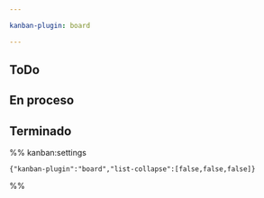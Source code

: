 ```yaml
---

kanban-plugin: board

---
```


## ToDo



## En proceso



## Terminado





%% kanban:settings
```
{"kanban-plugin":"board","list-collapse":[false,false,false]}
```
%%